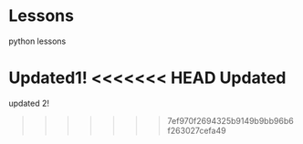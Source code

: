 # Lessons
python lessons

Updated1!
<<<<<<< HEAD
Updated
=======

updated 2!
>>>>>>> 7ef970f2694325b9149b9bb96b6f263027cefa49

